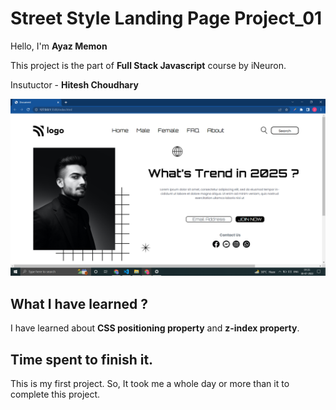 # Street Style Landing Page  Project_01

Hello, I'm **Ayaz Memon** 

 This project is the part of **Full Stack  Javascript** course by iNeuron.

Insutuctor -  **Hitesh Choudhary**

![Project ScreenShot](/Project%20Screenshot_1.png)

## What I have learned ?

I have learned about **CSS positioning property** and **z-index property**.

## Time spent to finish it.

This is my first project. So, It took me a whole day or more than it to complete this project.
